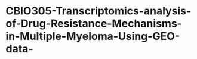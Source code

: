 # CBIO305-Transcriptomics-analysis-of-Drug-Resistance-Mechanisms-in-Multiple-Myeloma-Using-GEO-data-